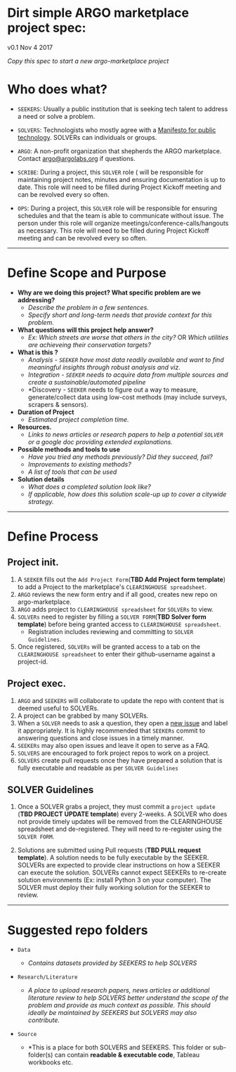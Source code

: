 # Dirt simple ARGO marketplace project spec:
v0.1 Nov 4 2017

*Copy this spec to start a new argo-marketplace project*

# Who does what?

- `SEEKERS`: Usually a public institution that is seeking tech talent to address a need or solve a problem.

- `SOLVERS`: Technologists who mostly agree with a [Manifesto for public technology](civichall.org/civicist/manifesto-for-public-technology/). SOLVERs can individuals or groups.

- `ARGO`: A non-profit organization that shepherds the ARGO marketplace. Contact argo@argolabs.org if questions.

- `SCRIBE`: During a project, this `SOLVER` role ( will be responsible for maintaining project notes, minutes and ensuring documentation is up to date. This role will need to be filled during Project Kickoff meeting and can be revolved every so often.
- `OPS`: During a project, this `SOLVER` role will be responsible for ensuring schedules and that the team is able to communicate without issue. The person under this role will organize meetings/conference-calls/hangouts as necessary. This role will need to be filled during Project Kickoff meeting and can be revolved every so often.

---
# Define Scope and Purpose 

- **Why are we doing this project? What specific problem are we addressing?**
	- *Describe the problem in a few sentences.*
	- *Specify short and long-term needs that provide context for this problem.*
- **What questions will this project help answer?**
	- *Ex: Which streets are worse that others in the city?* OR *Which utilities are achieveing their conservation targets?*
- **What is this ?** 
	- *Analysis - `SEEKER` have most data readily available and want to find meaningful insights through robust analysis and viz.*
	- *Integration - `SEEKER` needs to acquire data from multiple sources and create a sustainable/automated pipeline*
	- *Discovery - `SEEKER` needs to figure out a way to measure, generate/collect data using low-cost methods (may include surveys, scrapers & sensors).
- **Duration of Project**
	- *Estimated project completion time.*
- **Resources.**
	- *Links to news articles or research papers to help a potential `SOLVER` or a google doc providing extended explanations.*
- **Possible methods and tools to use**
	- *Have you tried any methods previously? Did they succeed, fail?*
	- *Improvements to existing methods?*
	- *A list of tools that can be used*
- **Solution details**
	- *What does a completed solution look like?*
	- *If applicable, how does this solution scale-up up to cover a citywide strategy.*
---
# Define Process
## Project init.
1. A `SEEKER` fills out the `Add Project Form`(**TBD Add Project form template**) to add a Project to the marketplace's `CLEARINGHOUSE spreadsheet`.
2. `ARGO` reviews the new form entry and if all good, creates new repo on argo-marketplace.
3. `ARGO` adds project to `CLEARINGHOUSE spreadsheet` for `SOLVERs` to view.
4. `SOLVERs` need to register by filling a `SOLVER FORM`(**TBD Solver form template**) before being granted access to `CLEARINGHOUSE spreadsheet`. 
	- Registration includes reviewing and committing to `SOLVER Guidelines`.
5. Once registered, `SOLVERs` will be granted access to a tab on the `CLEARINGHOUSE spreadsheet` to enter their github-username against a project-id.

## Project exec.
1. `ARGO` and `SEEKERS` will collaborate to update the repo with content that is deemed useful to SOLVERs.
2. A project can be grabbed by many SOLVERs.
3. When a `SOLVER` needs to ask a question, they open a [new issue](https://github.com/argo-marketplace/test-project/issues) and label it appropriately. It is highly recommended that `SEEKERs` commit to answering questions and close issues in a timely manner.
4. `SEEKERs` may also open issues and leave it open to serve as a FAQ.
5. `SOLVERS` are encouraged to fork project repos to work on a project. 
6. `SOLVERS` create pull requests once they have prepared a solution that is fully executable and readable as per `SOLVER Guidelines`

## SOLVER Guidelines
1. Once a SOLVER grabs a project, they must commit a `project update` (**TBD PROJECT UPDATE template**) every 2-weeks. A SOLVER who does not provide timely updates will be removed from the CLEARINGHOUSE spreadsheet and de-registered. They will need to re-register using the `SOLVER FORM`.

2. Solutions are submitted using Pull requests (**TBD PULL request template**). A solution needs to be fully executable by the SEEKER. SOLVERs are expected to provide clear instructions on how a SEEKER can execute the solution. SOLVERs cannot expect SEEKERs to re-create solution environments (Ex: install Python 3 on your computer). The SOLVER must deploy their fully working solution for the SEEKER to review.

---
# Suggested repo folders
- `Data`
	- *Contains datasets provided by SEEKERS to help SOLVERS*

- `Research/Literature`
	- *A place to upload research papers, news articles or additional literature review to help SOLVERS better understand the scope of the problem and provide as much context as possible. This should ideally be maintained by SEEKERS but SOLVERS may also contribute.*

- `Source`
	- *This is a place for both SOLVERS and SEEKERS. This folder or sub-folder(s) can contain **readable & executable code**, Tableau workbooks etc.

